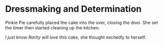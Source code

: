 # Dressmaking and Determination

Pinkie Pie carefully placed the cake into the over, closing the door. She set the timer then started cleaning up the kitchen.

*I just know Rarity will love this cake,* she thought excitedly to herself.

